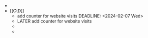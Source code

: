 -
- [[CtD]]
	- add counter for website visits
	  DEADLINE: <2024-02-07 Wed>
	- LATER add counter for website visits
	-
	-